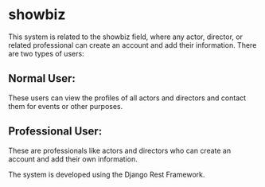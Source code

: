 # showbiz

This system is related to the showbiz field, where any actor, director, or related professional can create an account and add their information. There are two types of users:

## Normal User: 
These users can view the profiles of all actors and directors and contact them for events or other purposes.
## Professional User: 
These are professionals like actors and directors who can create an account and add their own information.


The system is developed using the Django Rest Framework.
